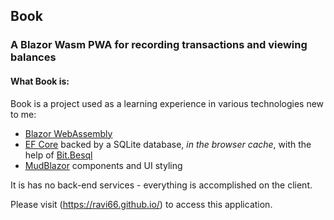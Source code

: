 ## Book

### A Blazor Wasm PWA for recording transactions and viewing balances

#### What Book is:
Book is a project used as a learning experience in various technologies new to me:
- [Blazor WebAssembly](https://dotnet.microsoft.com/en-us/apps/aspnet/web-apps/blazor)
- [EF Core](https://docs.microsoft.com/en-us/ef/core/) backed by a SQLite
 database, _in the browser cache_, with the help of [Bit.Besql](https://bitplatform.dev/besql/overview)
- [MudBlazor](https://www.mudblazor.com/) components and UI styling

It is has no back-end services - everything is accomplished on the client.

Please visit (https://ravi66.github.io/) to access this application.
